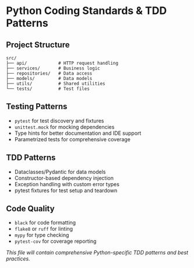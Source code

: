 # Python Coding Standards & TDD Patterns

## Project Structure
```
src/
├── api/            # HTTP request handling
├── services/       # Business logic
├── repositories/   # Data access
├── models/         # Data models
├── utils/          # Shared utilities
└── tests/          # Test files
```

## Testing Patterns
- `pytest` for test discovery and fixtures
- `unittest.mock` for mocking dependencies
- Type hints for better documentation and IDE support
- Parametrized tests for comprehensive coverage

## TDD Patterns
- Dataclasses/Pydantic for data models
- Constructor-based dependency injection
- Exception handling with custom error types
- pytest fixtures for test setup and teardown

## Code Quality
- `black` for code formatting
- `flake8` or `ruff` for linting
- `mypy` for type checking
- `pytest-cov` for coverage reporting

*This file will contain comprehensive Python-specific TDD patterns and best practices.*